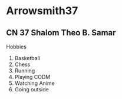 # Arrowsmith37
## CN 37 **Shalom** **Theo** **B.** **Samar**
Hobbies

1. Basketball
2. Chess
3. Running
4. Playing CODM
5. Watching Anime
6. Going outside
